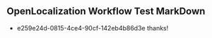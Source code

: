 ## OpenLocalization Workflow Test MarkDown
* e259e24d-0815-4ce4-90cf-142eb4b86d3e 
thanks!<!--HONumber=Mar16_HO2-->
